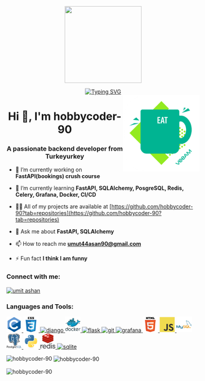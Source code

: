 <p align="center"><img align="center" width="200" height="200" src="https://media.licdn.com/dms/image/v2/D4D03AQFY5d0r8QMR4g/profile-displayphoto-shrink_800_800/B4DZRC2wfnG4Ac-/0/1736288438819?e=1741824000&v=beta&t=oZD7L1ka_M7xY0rwU24W9niMWWNPNfJt_Jp-ugp0jWg" /></p>

<div align="center">
 <a href="https://github.com/hobbycoder-90">
  <img src="https://readme-typing-svg.demolab.com?font=Fira+Code&size=28&duration=3000&pause=500&center=true&vCenter=true&width=435&lines=%e2%9c%a8+Ümit+Aşan+%e2%9c%a8;%f0%9f%93%9a+Backend+Developer+%f0%9f%92%bb;Welcome+To+My+Profile+%f0%9f%91%80" alt="Typing SVG" />
 </a>
</div>

<img src="https://github.com/hobbycoder-90/hobbycoder-90/blob/main/img/EatCoffeeCodeRepeat.gif" alt="Coding" width=200 height=200 align="right">

<h1 align="center">Hi 👋, I'm hobbycoder-90</h1>
<h3 align="center">A passionate backend developer from Turkeyurkey</h3>

- 🔭 I’m currently working on **FastAPI(bookings) crush course**

- 🌱 I’m currently learning **FastAPI, SQLAlchemy, PosgreSQL, Redis, Celery, Grafana, Docker, CI/CD**

- 👨‍💻 All of my projects are available at [https://github.com/hobbycoder-90?tab=repositories](https://github.com/hobbycoder-90?tab=repositories)

- 💬 Ask me about **FastAPI, SQLAlchemy**

- 📫 How to reach me **umut44asan90@gmail.com**

- ⚡ Fun fact **I think I am funny**

<h3 align="left">Connect with me:</h3>
<p align="left">
<a href="https://linkedin.com/in/umit ashan" target="blank"><img align="center" src="https://raw.githubusercontent.com/rahuldkjain/github-profile-readme-generator/master/src/images/icons/Social/linked-in-alt.svg" alt="umit ashan" height="30" width="40" /></a>
</p>

<h3 align="left">Languages and Tools:</h3>
<p align="left"> <a href="https://www.cprogramming.com/" target="_blank" rel="noreferrer"> <img src="https://raw.githubusercontent.com/devicons/devicon/master/icons/c/c-original.svg" alt="c" width="40" height="40"/> </a> <a href="https://www.w3schools.com/css/" target="_blank" rel="noreferrer"> <img src="https://raw.githubusercontent.com/devicons/devicon/master/icons/css3/css3-original-wordmark.svg" alt="css3" width="40" height="40"/> </a> <a href="https://www.djangoproject.com/" target="_blank" rel="noreferrer"> <img src="https://cdn.worldvectorlogo.com/logos/django.svg" alt="django" width="40" height="40"/> </a> <a href="https://www.docker.com/" target="_blank" rel="noreferrer"> <img src="https://raw.githubusercontent.com/devicons/devicon/master/icons/docker/docker-original-wordmark.svg" alt="docker" width="40" height="40"/> </a> <a href="https://flask.palletsprojects.com/" target="_blank" rel="noreferrer"> <img src="https://www.vectorlogo.zone/logos/pocoo_flask/pocoo_flask-icon.svg" alt="flask" width="40" height="40"/> </a> <a href="https://git-scm.com/" target="_blank" rel="noreferrer"> <img src="https://www.vectorlogo.zone/logos/git-scm/git-scm-icon.svg" alt="git" width="40" height="40"/> </a> <a href="https://grafana.com" target="_blank" rel="noreferrer"> <img src="https://www.vectorlogo.zone/logos/grafana/grafana-icon.svg" alt="grafana" width="40" height="40"/> </a> <a href="https://www.w3.org/html/" target="_blank" rel="noreferrer"> <img src="https://raw.githubusercontent.com/devicons/devicon/master/icons/html5/html5-original-wordmark.svg" alt="html5" width="40" height="40"/> </a> <a href="https://developer.mozilla.org/en-US/docs/Web/JavaScript" target="_blank" rel="noreferrer"> <img src="https://raw.githubusercontent.com/devicons/devicon/master/icons/javascript/javascript-original.svg" alt="javascript" width="40" height="40"/> </a> <a href="https://www.mysql.com/" target="_blank" rel="noreferrer"> <img src="https://raw.githubusercontent.com/devicons/devicon/master/icons/mysql/mysql-original-wordmark.svg" alt="mysql" width="40" height="40"/> </a> <a href="https://www.postgresql.org" target="_blank" rel="noreferrer"> <img src="https://raw.githubusercontent.com/devicons/devicon/master/icons/postgresql/postgresql-original-wordmark.svg" alt="postgresql" width="40" height="40"/> </a> <a href="https://www.python.org" target="_blank" rel="noreferrer"> <img src="https://raw.githubusercontent.com/devicons/devicon/master/icons/python/python-original.svg" alt="python" width="40" height="40"/> </a> <a href="https://redis.io" target="_blank" rel="noreferrer"> <img src="https://raw.githubusercontent.com/devicons/devicon/master/icons/redis/redis-original-wordmark.svg" alt="redis" width="40" height="40"/> </a> <a href="https://www.sqlite.org/" target="_blank" rel="noreferrer"> <img src="https://www.vectorlogo.zone/logos/sqlite/sqlite-icon.svg" alt="sqlite" width="40" height="40"/> </a> </p>

<p><img align="left" src="https://github-readme-stats.vercel.app/api/top-langs?username=hobbycoder-90&show_icons=true&locale=en&layout=compact" alt="hobbycoder-90" /></p>

<p>&nbsp;<img align="center" src="https://github-readme-stats.vercel.app/api?username=hobbycoder-90&show_icons=true&locale=en" alt="hobbycoder-90" /></p>

<p><img align="center" src="https://github-readme-streak-stats.herokuapp.com/?user=hobbycoder-90&" alt="hobbycoder-90" /></p>
